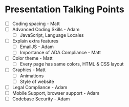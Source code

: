 # Presentation Talking Points

- [ ] Coding spacing - Matt
- [ ] Advanced Coding Skills - Adam
  - [ ] JavaScript, Language Locales
- [ ] Explain extra features
  - [ ] EmailJS - Adam
  - [ ] Importance of ADA Compliance - Matt
- [ ] Color theme - Matt
  - [ ] Every page has same colors, HTML & CSS layout
- [ ] Graphics - Matt
  - [ ] Animations
  - [ ] Style of website
- [ ] Legal Compliance - Adam
- [ ] Mobile Support, browser support - Adam
- [ ] Codebase Security - Adam
